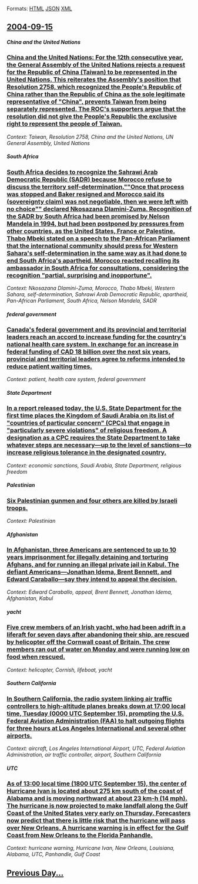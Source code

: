 
Formats: [HTML](2004/09/15/index.html)  [JSON](2004/09/15/index.json)  [XML](2004/09/15/index.xml)  

## [2004-09-15](/news/2004/09/15/index.md)

##### China and the United Nations
### [ China and the United Nations: For the 12th consecutive year, the General Assembly of the United Nations rejects a request for the Republic of China (Taiwan) to be represented in the United Nations. This reiterates the Assembly's position that Resolution 2758, which recognized the People's Republic of China rather than the Republic of China as the sole legitimate representative of "China", prevents Taiwan from being separately represented. The ROC's supporters argue that the resolution did not give the People's Republic the exclusive right to represent the people of Taiwan. ](/news/2004/09/15/china-and-the-united-nations-for-the-12th-consecutive-year-the-general-assembly-of-the-united-nations-rejects-a-request-for-the-republic.md)
_Context: Taiwan, Resolution 2758, China and the United Nations, UN General Assembly, United Nations_

##### South Africa
### [ South Africa decides to recognize the Sahrawi Arab Democratic Republic (SADR) because Morocco refuse to discuss the territory self-determination.""Once that process was stopped and Baker resigned and Morocco said its (sovereignty claim) was not negotiable, then we were left with no choice"" declared Nkosazana Dlamini-Zuma. Recognition of the SADR by South Africa had been promised by Nelson Mandela in 1994, but had been postponed by pressures from other countries, as the United States, France or Palestine. Thabo Mbeki stated on a speech to the Pan-African Parliament that the international community should press for Western Sahara's self-determination in the same way as it had done to end South Africa's apartheid. Morocco reacted recalling its ambassador in South Africa for consultations, considering the recognition "partial, surprising and inopportune". ](/news/2004/09/15/south-africa-decides-to-recognize-the-sahrawi-arab-democratic-republic-sadr-because-morocco-refuse-to-discuss-the-territory-self-determin.md)
_Context: Nkosazana Dlamini-Zuma, Morocco, Thabo Mbeki, Western Sahara, self-determination, Sahrawi Arab Democratic Republic, apartheid, Pan-African Parliament, South Africa, Nelson Mandela, SADR_

##### federal government
### [ Canada's federal government and its provincial and territorial leaders reach an accord to increase funding for the country's national health care system. In exchange for an increase in federal funding of CAD 18 billion over the next six years, provincial and territorial leaders agree to reforms intended to reduce patient waiting times. ](/news/2004/09/15/canada-s-federal-government-and-its-provincial-and-territorial-leaders-reach-an-accord-to-increase-funding-for-the-country-s-national-healt.md)
_Context: patient, health care system, federal government_

##### State Department
### [ In a report released today, the U.S. State Department for the first time places the Kingdom of Saudi Arabia on its list of "countries of particular concern" (CPCs) that engage in "particularly severe violations" of religious freedom. A designation as a CPC requires the State Department to take whatever steps are necessary&mdash;up to the level of sanctions&mdash;to increase religious tolerance in the designated country. ](/news/2004/09/15/in-a-report-released-today-the-u-s-state-department-for-the-first-time-places-the-kingdom-of-saudi-arabia-on-its-list-of-countries-of-pa.md)
_Context: economic sanctions, Saudi Arabia, State Department, religious freedom_

##### Palestinian
### [ Six Palestinian gunmen and four others are killed by Israeli troops. ](/news/2004/09/15/six-palestinian-gunmen-and-four-others-are-killed-by-israeli-troops.md)
_Context: Palestinian_

##### Afghanistan
### [ In Afghanistan, three Americans are sentenced to up to 10 years imprisonment for illegally detaining and torturing Afghans, and for running an illegal private jail in Kabul. The defiant Americans&mdash;Jonathan Idema, Brent Bennett, and Edward Caraballo&mdash;say they intend to appeal the decision. ](/news/2004/09/15/in-afghanistan-three-americans-are-sentenced-to-up-to-10-years-imprisonment-for-illegally-detaining-and-torturing-afghans-and-for-running.md)
_Context: Edward Caraballo, appeal, Brent Bennett, Jonathan Idema, Afghanistan, Kabul_

##### yacht
### [ Five crew members of an Irish yacht, who had been adrift in a liferaft for seven days after abandoning their ship, are rescued by helicopter off the Cornwall coast of Britain. The crew members ran out of water on Monday and were running low on food when rescued. ](/news/2004/09/15/five-crew-members-of-an-irish-yacht-who-had-been-adrift-in-a-liferaft-for-seven-days-after-abandoning-their-ship-are-rescued-by-helicopte.md)
_Context: helicopter, Cornish, lifeboat, yacht_

##### Southern California
### [ In Southern California, the radio system linking air traffic controllers to high-altitude planes breaks down at 17:00 local time, Tuesday (0000 UTC September 15), prompting the U.S. Federal Aviation Administration (FAA) to halt outgoing flights for three hours at Los Angeles International and several other airports. ](/news/2004/09/15/in-southern-california-the-radio-system-linking-air-traffic-controllers-to-high-altitude-planes-breaks-down-at-17-00-local-time-tuesday.md)
_Context: aircraft, Los Angeles International Airport, UTC, Federal Aviation Administration, air traffic controller, airport, Southern California_

##### UTC
### [ As of 13:00 local time (1800 UTC September 15), the center of Hurricane Ivan is located about 275 km south of the coast of Alabama and is moving northward at about 23 km-h (14&nbsp;mph). The hurricane is now projected to make landfall along the Gulf Coast of the United States very early on Thursday. Forecasters now predict that there is little risk that the hurricane will pass over New Orleans. A hurricane warning is in effect for the Gulf Coast from New Orleans to the Florida Panhandle. ](/news/2004/09/15/as-of-13-00-local-time-1800-utc-september-15-the-center-of-hurricane-ivan-is-located-about-275-km-south-of-the-coast-of-alabama-and-is-m.md)
_Context: hurricane warning, Hurricane Ivan, New Orleans, Louisiana, Alabama, UTC, Panhandle, Gulf Coast_

## [Previous Day...](/news/2004/09/14/index.md)

